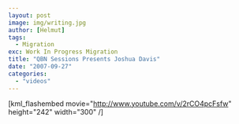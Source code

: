 ```yaml
---
layout: post
image: img/writing.jpg
author: [Helmut]
tags:
  - Migration
exc: Work In Progress Migration
title: "QBN Sessions Presents Joshua Davis"
date: "2007-09-27"
categories: 
  - "videos"
---
```


\[kml\_flashembed movie="http://www.youtube.com/v/2rCO4pcFsfw" height="242" width="300" /\]
